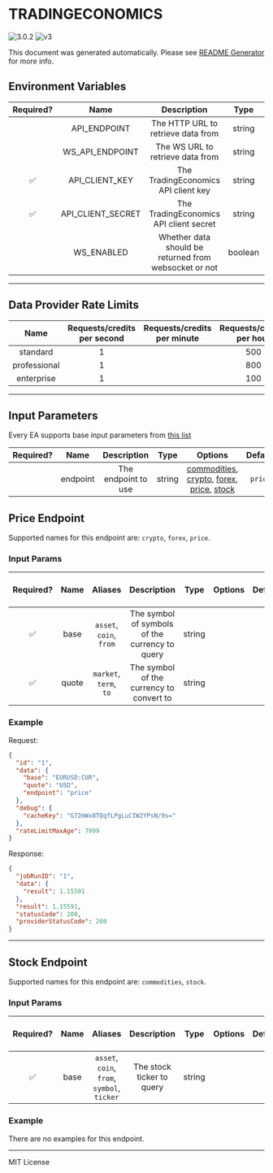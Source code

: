 # TRADINGECONOMICS

![3.0.2](https://img.shields.io/github/package-json/v/smartcontractkit/external-adapters-js?filename=packages/sources/tradingeconomics/package.json) ![v3](https://img.shields.io/badge/framework%20version-v3-blueviolet)

This document was generated automatically. Please see [README Generator](../../scripts#readme-generator) for more info.

## Environment Variables

| Required? |       Name        |                      Description                      |  Type   | Options |                  Default                   |
| :-------: | :---------------: | :---------------------------------------------------: | :-----: | :-----: | :----------------------------------------: |
|           |   API_ENDPOINT    |          The HTTP URL to retrieve data from           | string  |         | `https://api.tradingeconomics.com/markets` |
|           |  WS_API_ENDPOINT  |           The WS URL to retrieve data from            | string  |         |    `wss://stream.tradingeconomics.com/`    |
|    ✅     |  API_CLIENT_KEY   |          The TradingEconomics API client key          | string  |         |                                            |
|    ✅     | API_CLIENT_SECRET |        The TradingEconomics API client secret         | string  |         |                                            |
|           |    WS_ENABLED     | Whether data should be returned from websocket or not | boolean |         |                  `false`                   |

---

## Data Provider Rate Limits

|     Name     | Requests/credits per second | Requests/credits per minute | Requests/credits per hour |                         Note                         |
| :----------: | :-------------------------: | :-------------------------: | :-----------------------: | :--------------------------------------------------: |
|   standard   |              1              |                             |            500            | http://api.tradingeconomics.com/documentation/Limits |
| professional |              1              |                             |            800            |                                                      |
|  enterprise  |              1              |                             |            100            |                                                      |

---

## Input Parameters

Every EA supports base input parameters from [this list](https://github.com/smartcontractkit/ea-framework-js/blob/main/src/config/index.ts)

| Required? |   Name   |     Description     |  Type  |                                                                 Options                                                                 | Default |
| :-------: | :------: | :-----------------: | :----: | :-------------------------------------------------------------------------------------------------------------------------------------: | :-----: |
|           | endpoint | The endpoint to use | string | [commodities](#stock-endpoint), [crypto](#price-endpoint), [forex](#price-endpoint), [price](#price-endpoint), [stock](#stock-endpoint) | `price` |

## Price Endpoint

Supported names for this endpoint are: `crypto`, `forex`, `price`.

### Input Params

| Required? | Name  |         Aliases         |                  Description                   |  Type  | Options | Default | Depends On | Not Valid With |
| :-------: | :---: | :---------------------: | :--------------------------------------------: | :----: | :-----: | :-----: | :--------: | :------------: |
|    ✅     | base  | `asset`, `coin`, `from` | The symbol of symbols of the currency to query | string |         |         |            |                |
|    ✅     | quote | `market`, `term`, `to`  |    The symbol of the currency to convert to    | string |         |         |            |                |

### Example

Request:

```json
{
  "id": "1",
  "data": {
    "base": "EURUSD:CUR",
    "quote": "USD",
    "endpoint": "price"
  },
  "debug": {
    "cacheKey": "G72mWx8TQqfLPgLuCIW2YPsN/9s="
  },
  "rateLimitMaxAge": 7999
}
```

Response:

```json
{
  "jobRunID": "1",
  "data": {
    "result": 1.15591
  },
  "result": 1.15591,
  "statusCode": 200,
  "providerStatusCode": 200
}
```

---

## Stock Endpoint

Supported names for this endpoint are: `commodities`, `stock`.

### Input Params

| Required? | Name |                   Aliases                   |        Description        |  Type  | Options | Default | Depends On | Not Valid With |
| :-------: | :--: | :-----------------------------------------: | :-----------------------: | :----: | :-----: | :-----: | :--------: | :------------: |
|    ✅     | base | `asset`, `coin`, `from`, `symbol`, `ticker` | The stock ticker to query | string |         |         |            |                |

### Example

There are no examples for this endpoint.

---

MIT License
